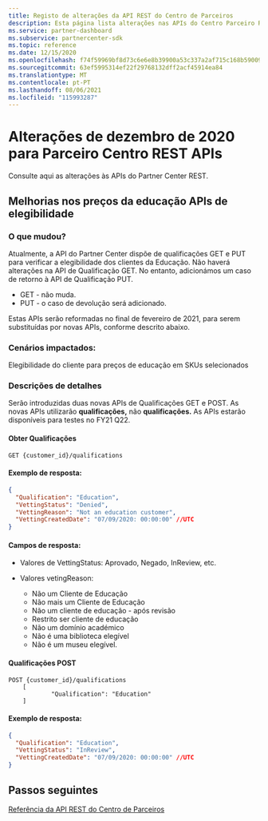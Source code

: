 ```yaml
---
title: Registo de alterações da API REST do Centro de Parceiros
description: Esta página lista alterações nas APIs do Centro Parceiro REST
ms.service: partner-dashboard
ms.subservice: partnercenter-sdk
ms.topic: reference
ms.date: 12/15/2020
ms.openlocfilehash: f74f59969bf8d73c6e6e8b39900a53c337a2af715c168b59009792beddf43159
ms.sourcegitcommit: 63ef5995314ef22f29768132dff2acf45914ea84
ms.translationtype: MT
ms.contentlocale: pt-PT
ms.lasthandoff: 08/06/2021
ms.locfileid: "115993287"
---
```

# <a name="december-2020-changes-to-partner-center-rest-apis"></a>Alterações de dezembro de 2020 para Parceiro Centro REST APIs

Consulte aqui as alterações às APIs do Partner Center REST.

## <a name="enhancements-to-education-pricing-eligibility-apis"></a>Melhorias nos preços da educação APIs de elegibilidade



### <a name="what-has-changed"></a>O que mudou?

Atualmente, a API do Partner Center dispõe de qualificações GET e PUT para verificar a elegibilidade dos clientes da Educação. Não haverá alterações na API de Qualificação GET. No entanto, adicionámos um caso de retorno à API de Qualificação PUT.

- GET - não muda.
- PUT - o caso de devolução será adicionado.

Estas APIs serão reformadas no final de fevereiro de 2021, para serem substituídas por novas APIs, conforme descrito abaixo.

### <a name="scenarios-impacted"></a>Cenários impactados:

Elegibilidade do cliente para preços de educação em SKUs selecionados

### <a name="detail-descriptions"></a>Descrições de detalhes

Serão introduzidas duas novas APIs de Qualificações GET e POST. As novas APIs utilizarão **qualificações,** não **qualificações.** As APIs estarão disponíveis para testes no FY21 Q22.

#### <a name="get-qualifications"></a>Obter Qualificações

```http
GET {customer_id}/qualifications
```

#### <a name="response-example"></a>Exemplo de resposta:

```json
{
  "Qualification": "Education",
  "VettingStatus": "Denied",
  "VettingReason": "Not an education customer",
  "VettingCreatedDate": "07/09/2020: 00:00:00" //UTC
}
```

#### <a name="response-fields"></a>Campos de resposta: 

- Valores de VettingStatus: Aprovado, Negado, InReview, etc.

- Valores vetingReason:
   - Não um Cliente de Educação
   - Não mais um Cliente de Educação
   - Não um cliente de educação - após revisão
   - Restrito ser cliente de educação
   - Não um domínio académico
   - Não é uma biblioteca elegível
   - Não é um museu elegível.
 
#### <a name="post-qualifications"></a>Qualificações POST

```http
POST {customer_id}/qualifications
    [
            "Qualification": "Education"
    ]
```

#### <a name="response-example"></a>Exemplo de resposta:

```JSON
{
  "Qualification": "Education",
  "VettingStatus": "InReview",
  "VettingCreatedDate": "07/09/2020: 00:00:00" //UTC
}
```

## <a name="next-steps"></a>Passos seguintes

[Referência da API REST do Centro de Parceiros](partner-center-rest-api-reference.md)
